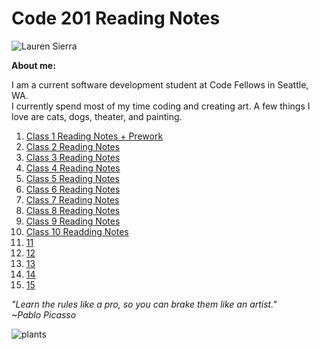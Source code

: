 
# Code 201 Reading Notes



![Lauren Sierra](https://avatars2.githubusercontent.com/u/74117206?s=460&u=f685b7abca1c151137dc890e729501537e06bb00&v=4)

__About me:__

 I am a current software development student at Code Fellows in Seattle, WA.   
 I currently spend most of my time coding and creating art. A few things I love are cats, dogs, theater, and painting. 


1. [Class 1 Reading Notes + Prework](class-01.md)
1. [ Class 2 Reading Notes](class-02.md)
1. [Class 3 Reading Notes](class-03.md)
1. [Class 4 Reading Notes](class-04.md)
1. [Class 5 Reading Notes](class-05.md)
1. [Class 6 Reading Notes](class-06.md)
1. [Class 7 Reading Notes](class-07.md)
1. [Class 8 Reading Notes](class-08.md)
1. [Class 9 Reading Notes](class-09.md)
1. [Class 10 Readding Notes](class-10.md)
1. [11]()
1. [12]()
1. [13]()
1. [14]()
1. [15]()

_"Learn the rules like a pro, so you can brake them like an artist."_   
_~Pablo Picasso_

![plants](https://cdn.shopify.com/s/files/1/0207/8508/products/heart-eucalyptus_a0ba6254-286e-4f41-8cd1-31ce922bd06f_960x.jpg?v=1605679168)